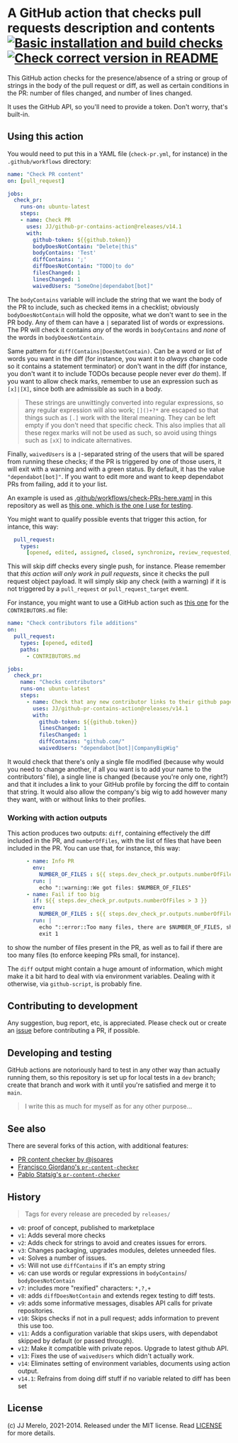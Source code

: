 # A GitHub action that checks pull requests description and contents [![Basic installation and build checks](https://github.com/JJ/github-pr-contains-action/actions/workflows/install-build-checks.yml/badge.svg)](https://github.com/JJ/github-pr-contains-action/actions/workflows/install-build-checks.yml)[![Check correct version in README](https://github.com/JJ/github-pr-contains-action/actions/workflows/check-v.yml/badge.svg)](https://github.com/JJ/github-pr-contains-action/actions/workflows/check-v.yml)

This GitHub action checks for the presence/absence of a string or group of
strings in the body of the pull request or diff, as well as certain conditions
in the PR: number of files changed, and number of lines changed.

It uses the GitHub API, so you'll need to provide a token. Don't worry, that's
built-in.

## Using this action

You would need to put this in a YAML file (`check-pr.yml`, for instance) in the
`.github/workflows` directory:

```yaml
name: "Check PR content"
on: [pull_request]

jobs:
  check_pr:
    runs-on: ubuntu-latest
    steps:
    - name: Check PR
      uses: JJ/github-pr-contains-action@releases/v14.1
      with:
        github-token: ${{github.token}}
        bodyDoesNotContain: "Delete|this"
        bodyContains: 'Test'
        diffContains: ';'
        diffDoesNotContain: "TODO|to do"
        filesChanged: 1
        linesChanged: 1
        waivedUsers: "SomeOne|dependabot[bot]"
```

The `bodyContains` variable will include the string that we want the body of the
PR to include, such as checked items in a checklist; obviously
`bodyDoesNotContain` will hold the opposite, what we don't want to see in the PR
body. Any of them can have a `|` separated list of words or expressions. The PR
will check it contains _any_ of the words in `bodyContains` and _none_ of the
words in `bodyDoesNotContain`.

Same pattern for `diff(Contains|DoesNotContain)`. Can be a word or list of words
you want in the diff (for instance, you want it to _always_ change code so it
contains a statement terminator) or don't want in the diff (for instance, you
don't want it to include TODOs because people never ever _do_ them). If you want
to allow check marks, remember to use an expression such as `[x]|[X]`, since both are
admissible as such in a body.

> These strings are unwittingly converted into regular expressions, so any
> regular expression will also work; `[]()+?*` are escaped so that things such
> as `[.]` work with the literal meaning. They can be left empty if you don't
> need that specific check. This also implies that all these regex marks will
> not be used as such, so avoid using things such as `[xX]` to indicate
> alternatives.

Finally, `waivedUsers` is a `|`-separated string of the users that will be
spared from running these checks; if the PR is triggered by one of those users,
it will exit with a warning and with a green status. By default, it has the
value `"dependabot[bot]"`. If you want to edit more and want to keep dependabot
PRs from failing, add it to your list.

An example is used as
[.github/workflows/check-PRs-here.yaml](.github/workflows/check-PRs-here.yaml)
in this repository as well as [this one, which is the one I use for
testing](.github/workflows/pr.yaml).

You might want to qualify possible events that trigger this action, for intance, this way:

```yaml
  pull_request:
    types:
      [opened, edited, assigned, closed, synchronize, review_requested, ready_for_review]
```

This will skip diff checks every single push, for instance. Please remember that
_this action will only work in pull requests_, since it checks the pull request
object payload. It will simply skip any check (with a warning) if it is not
triggered by a `pull_request` or `pull_request_target` event.

For instance, you might want to use a GitHub action such as [this
one](.github/workflows/contributors.yaml) for the `CONTRIBUTORS.md` file:

``` yaml
name: "Check contributors file additions"
on:
  pull_request:
    types: [opened, edited]
    paths:
      - CONTRIBUTORS.md

jobs:
  check_pr:
    name: "Checks contributors"
    runs-on: ubuntu-latest
    steps:
      - name: Check that any new contributor links to their github page
        uses: JJ/github-pr-contains-action@releases/v14.1
        with:
          github-token: ${{github.token}}
          linesChanged: 1
          filesChanged: 1
          diffContains: "github.com/"
          waivedUsers: "dependabot[bot]|CompanyBigWig"
```

It would check that there's only a single file modified (because why would you
need to change another, if all you want is to add your name to the contributors'
file), a single line is changed (because you're only one, right?) and that it
includes a link to your GitHub profile by forcing the diff to contain that
string. It would also allow the company's big wig to add however many they want,
with or without links to their profiles.

### Working with action outputs

This action produces two outputs: `diff`, containing effectively the diff
included in the PR, and `numberOfFiles`, with the list of files that have been
included in the PR. You can use that, for instance, this way:

```yaml
      - name: Info PR
        env:
          NUMBER_OF_FILES : ${{ steps.dev_check_pr.outputs.numberOfFiles }}
        run: |
          echo "::warning::We got files: $NUMBER_OF_FILES"
      - name: Fail if too big
        if: ${{ steps.dev_check_pr.outputs.numberOfFiles > 3 }}
        env:
          NUMBER_OF_FILES : ${{ steps.dev_check_pr.outputs.numberOfFiles }}
        run: |
          echo "::error::Too many files, there are $NUMBER_OF_FILES, should be at most 3"
          exit 1
```

to show the number of files present in the PR, as well as to fail if there are
too many files (to enforce keeping PRs small, for instance).

The `diff` output might contain a huge amount of information, which might make
it a bit hard to deal with via environment variables. Dealing with it otherwise,
via `github-script`, is probably fine.



## Contributing to development

Any suggestion, bug report, etc, is appreciated. Please check out or create an
[issue](https://github.com/JJ/github-pr-contains-action/issues) before
contributing a PR, if possible.

## Developing and testing

GitHub actions are notoriously hard to test in any other way than actually
running them, so this repository is set up for local tests in a `dev` branch;
create that branch and work with it until you're satisfied and merge it to
`main`.

> I write this as much for myself as for any other purpose...

## See also

There are several forks of this action, with additional features:

- [PR content checker by @jsoares](https://github.com/jsoares/gh-pr-content-checker/)
- [Francisco Giordano's `pr-content-checker`](https://github.com/francesco-giordano/gh-pr-content-checker)
- [Pablo Statsig's `pr-content-checker`](https://github.com/pablo-statsig/gh-pr-content-checker/)

## History

> Tags for every release are preceded by `releases/`

- `v0`: proof of concept, published to marketplace
- `v1`: Adds several more checks
- `v2`: Adds check for strings to avoid and creates issues for errors.
- `v3`: Changes packaging, upgrades modules, deletes unneeded files.
- `v4`: Solves a number of issues.
- `v5`: Will not use `diffContains` if it's an empty string
- `v6`: can use words or regular expressions in `bodyContains`/ `bodyDoesNotContain`
- `v7`: includes more "rexified" characters: `*,?,+`
- `v8`: adds `diffDoesNotContain` and extends regex testing to diff tests.
- `v9`: adds some informative messages, disables API calls for private repositories.
- `v10`: Skips checks if not in a pull request; adds information to prevent this use too.
- `v11`: Adds a configuration variable that skips users, with dependabot skipped by default (or passed through).
- `v12`: Make it compatible with private repos. Upgrade to latest github API.
- `v13`: Fixes the use of `waivedUsers` which didn't actually work.
- `v14`: Eliminates setting of environment variables, documents using action
  output.
- `v14.1`: Refrains from doing diff stuff if no variable related to diff has
  been set

## License

(c) JJ Merelo, 2021-2014. Released under the MIT license. Read
[LICENSE](LICENSE) for more details.
